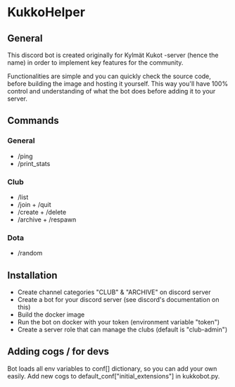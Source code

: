 # KukkoHelper

## General
This discord bot is created originally for Kylmät Kukot -server (hence the name) in order to implement key features for the community. 

Functionalities are simple and you can quickly check the source code, before building the image and hosting it yourself. This way you'll have 100% control and understanding of what the bot does before adding it to your server.

## Commands
### General
* /ping
* /print_stats

### Club
* /list
* /join + /quit
* /create + /delete
* /archive + /respawn

### Dota
* /random

## Installation
* Create channel categories "CLUB" & "ARCHIVE" on discord server
* Create a bot for your discord server (see discord's documentation on this)
* Build the docker image
* Run the bot on docker with your token (environment variable "token")
* Create a server role that can manage the clubs (default is "club-admin")

## Adding cogs / for devs
Bot loads all env variables to conf[] dictionary, so you can add your own easily. Add new cogs to default_conf["initial_extensions"] in kukkobot.py.

